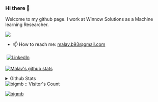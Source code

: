 ### Hi there 👋

Welcome to my github page. I work at Winnow Solutions as a Machine learning Researcher.

![](https://komarev.com/ghpvc/?username=bigmb&color=yellow&style=plastic)

- 📫 How to reach me: malav.b93@gmail.com
<!--
**bigmb/bigmb** is a ✨ _special_ ✨ repository because its `README.md` (this file) appears on your GitHub profile.

Here are some ideas to get you started:

- 🔭 I’m currently working on ...
- 🌱 I’m currently learning ...
- 👯 I’m looking to collaborate on ...
- 🤔 I’m looking for help with ...
- 💬 Ask me about ...
- 📫 How to reach me: ...
- 😄 Pronouns: ...
- ⚡ Fun fact: ...
-->

  <a href="https://www.linkedin.com/in/malav-bateriwala/">
    <img src="https://raw.githubusercontent.com/MikeCodesDotNET/MikeCodesDotNET/a8abbf37441f3253f74ea255a47f289208d7568c/Resources/linkedIn.svg" alt="LinkedIn" style="vertical-align:top; margin:4px">
  </a>
 
[![Malav's github stats](https://github-readme-stats-git-masterrstaa-rickstaa.vercel.app/api?username=bigmb&show_icons=true&theme=gruvbox&count_private=true)](https://github.com/anuraghazra/github-readme-stats)

<details>
  <summary>Github Stats</summary>
  <p><img align="left" src="https://github-readme-stats.vercel.app/api/top-langs?username=bigmb&show_icons=true&locale=en&layout=compact&theme=cobalt" alt="bigmb" /></p>

<p>&nbsp;<img align="center" src="https://github-readme-stats.vercel.app/api?username=bigmb&show_icons=true&locale=en&theme=cobalt" alt="bigmb" /></p>

<p><img align="center" src="https://github-readme-streak-stats.herokuapp.com/?user=bigmb&theme=cobalt" alt="bigmb" /></p>
</details>
<img src="https://profile-counter.glitch.me/bigmb/count.svg" alt="bigmb :: Visitor's Count" />

<p align="left"> <a href="https://github.com/ryo-ma/github-profile-trophy"><img src="https://github-profile-trophy.vercel.app/?username=bigmb" alt="bigmb" /></a> </p>
